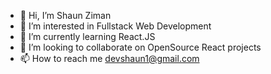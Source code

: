 - 👋 Hi, I’m Shaun Ziman
- 👀 I’m interested in Fullstack Web Development
- 🌱 I’m currently learning React.JS
- 💞️ I’m looking to collaborate on OpenSource React projects
- 📫 How to reach me devshaun1@gmail.com

<!---
DevShaun1/DevShaun1 is a ✨ special ✨ repository because its `README.md` (this file) appears on your GitHub profile.
You can click the Preview link to take a look at your changes.
--->
